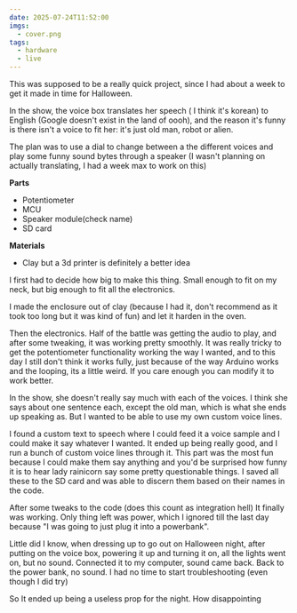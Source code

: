 ```yaml
---
date: 2025-07-24T11:52:00
imgs:
  - cover.png
tags:
  - hardware
  - live
---
```

This was supposed to be a really quick project, since I had about a week to get it made in time for Halloween.

In the show, the voice box translates her speech ( I think it's korean) to English (Google doesn't exist in the land of oooh), and the reason it's funny is there isn't a voice to fit her: it's just old man, robot or alien. 

The plan was to use a dial to change between a the different voices and play some funny sound bytes through a speaker (I wasn't planning on actually translating, I had a week max to work on this)

**Parts**
- Potentiometer 
- MCU
- Speaker module(check name)
- SD card

**Materials**
- Clay but a 3d printer is definitely a better idea

I first had to decide how big to make this thing. Small enough to fit on my neck, but big enough to fit all the electronics.

I made the enclosure out of clay (because I had it, don't recommend as it took too long but it was kind of fun) and let it harden in the oven.

Then the electronics. Half of the battle was getting the audio to play, and after some tweaking, it was working pretty smoothly. It was really tricky to get the potentiometer functionality working the way I wanted, and to this day I still don't think it works fully, just because of the way Arduino works and the looping, its a little weird. If you care enough you can modify it to work better.

In the show, she doesn't really say much with each of the voices. I think she says about one sentence each, except the old man, which is what she ends up speaking as. But I wanted to be able to use my own custom voice lines. 

I found a custom text to speech where I could feed it a voice sample and I could make it say whatever I wanted. It ended up being really good, and I run a bunch of custom voice lines through it. This part was the most fun because I could make them say anything and you'd be surprised how funny it is to hear lady rainicorn say some pretty questionable things. I saved all these to the SD card and was able to discern them based on their names in the code.

After some tweaks to the code (does this count as integration hell) It finally was working. Only thing left was power, which I ignored till the last day because "I was going to just plug it into a powerbank".

Little did I know, when dressing up to go out on Halloween night, after putting on the voice box, powering it up and turning it on, all the lights went on, but no sound. Connected it to my computer, sound came back. Back to the power bank, no sound. I had no time to start troubleshooting (even though I did try) 

So It ended up being a useless prop for the night. How disappointing 
